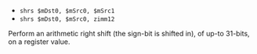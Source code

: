 * `shrs $mDst0, $mSrc0, $mSrc1`
* `shrs $mDst0, $mSrc0, zimm12`

Perform an arithmetic right shift (the sign-bit is shifted in), of up-to
31-bits, on a register value.
